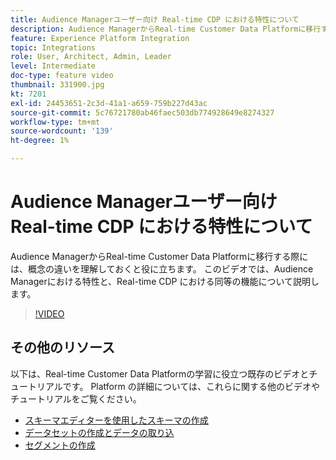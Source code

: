 ```yaml
---
title: Audience Managerユーザー向け Real-time CDP における特性について
description: Audience ManagerからReal-time Customer Data Platformに移行する際には、概念の違いを理解しておくと役に立ちます。 このビデオでは、Audience Managerにおける特性と、Real-time CDP における同等の機能について説明します。
feature: Experience Platform Integration
topic: Integrations
role: User, Architect, Admin, Leader
level: Intermediate
doc-type: feature video
thumbnail: 331900.jpg
kt: 7201
exl-id: 24453651-2c3d-41a1-a659-759b227d43ac
source-git-commit: 5c76721780ab46faec503db774928649e8274327
workflow-type: tm+mt
source-wordcount: '139'
ht-degree: 1%

---
```


# Audience Managerユーザー向け Real-time CDP における特性について

Audience ManagerからReal-time Customer Data Platformに移行する際には、概念の違いを理解しておくと役に立ちます。 このビデオでは、Audience Managerにおける特性と、Real-time CDP における同等の機能について説明します。

>[!VIDEO](https://video.tv.adobe.com/v/331900/?quality=12&learn=on)

## その他のリソース

以下は、Real-time Customer Data Platformの学習に役立つ既存のビデオとチュートリアルです。 Platform の詳細については、これらに関する他のビデオやチュートリアルをご覧ください。

* [ スキーマエディターを使用したスキーマの作成 ](https://experienceleague.adobe.com/docs/experience-platform/xdm/tutorials/create-schema-ui.html?lang=en#getting-started)
* [ データセットの作成とデータの取り込 ](https://experienceleague.adobe.com/docs/platform-learn/tutorials/data-ingestion/create-datasets-and-ingest-data.html?lang=en#data-ingestion)
* [ セグメントの作成 ](https://experienceleague.adobe.com/docs/platform-learn/tutorials/segments/create-segments.html?lang=en#segments)
